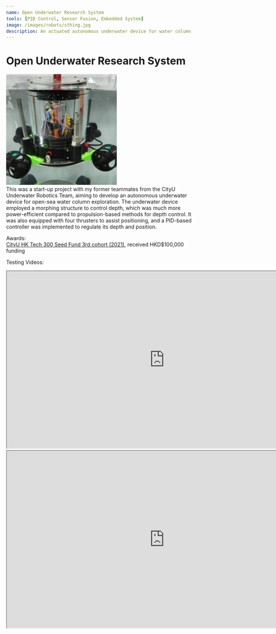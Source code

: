 ```yaml
---
name: Open Underwater Research System
tools: [PID Control, Sensor Fusion, Embedded System]
image: /images/robots/sthing.jpg
description: An actuated autonomous underwater device for water column exploration
---
```


# Open Underwater Research System
<img src="/images/robots/sthing.jpg" width="300">\
This was a start-up project with my former teammates from the CityU Underwater Robotics Team, aiming to develop an autonomous underwater device for open-sea water column exploration. The underwater device employed a morphing structure to control depth, which was much more power-efficient compared to propulsion-based methods for depth control. It was also equipped with four thrusters to assist positioning, and a PID-based controller was implemented to regulate its depth and position.

Awards:\
[CityU HK Tech 300 Seed Fund 3rd cohort (2021)](https://www.cityu.edu.hk/hktech300/start-ups/seed-fund-teams/open-underwater-research-system), received HKD$100,000 funding

Testing Videos:
<iframe src="https://drive.google.com/file/d/1rlP06j9N2MHi-pOlz1V8ZDlOuccPA-LE/preview" width="854" height="480" allow="autoplay"></iframe>
<iframe src="https://drive.google.com/file/d/14CLmMQPTOIExDZGgJTgKR2FIqS-cZzlW/preview" width="854" height="480" allow="autoplay"></iframe>
